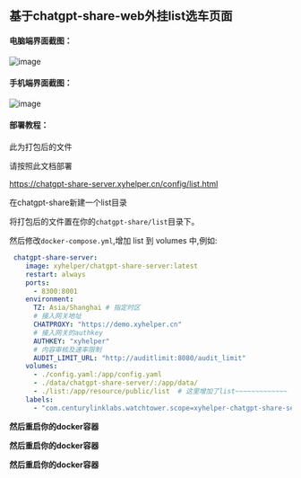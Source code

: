 ## 基于chatgpt-share-web外挂list**选车页面**

#### 电脑端界面截图：

![image](https://github.com/seven2202/car-list/assets/111497407/fb24a7d6-69f6-434c-9b3c-51e41736c402)

#### 手机端界面截图：

![image](https://github.com/seven2202/car-list/assets/111497407/29e3d0ec-1d0f-4f1d-a518-b10578eea9f3)

#### 部署教程：

此为打包后的文件

请按照此文档部署

https://chatgpt-share-server.xyhelper.cn/config/list.html

在chatgpt-share新建一个list目录

将打包后的文件置在你的`chatgpt-share/list`目录下。

然后修改`docker-compose.yml`,增加 list 到 volumes 中,例如:

~~~yml
 chatgpt-share-server:
    image: xyhelper/chatgpt-share-server:latest
    restart: always
    ports:
      - 8300:8001
    environment:
      TZ: Asia/Shanghai # 指定时区
      # 接入网关地址
      CHATPROXY: "https://demo.xyhelper.cn"
      # 接入网关的authkey
      AUTHKEY: "xyhelper"
      # 内容审核及速率限制
      AUDIT_LIMIT_URL: "http://auditlimit:8080/audit_limit"
    volumes:
      - ./config.yaml:/app/config.yaml
      - ./data/chatgpt-share-server/:/app/data/
      - ./list:/app/resource/public/list  # 这里增加了list~~~~~~~~~~~~~
    labels:
      - "com.centurylinklabs.watchtower.scope=xyhelper-chatgpt-share-server"
~~~

**然后重启你的docker容器**

**然后重启你的docker容器**

**然后重启你的docker容器**
